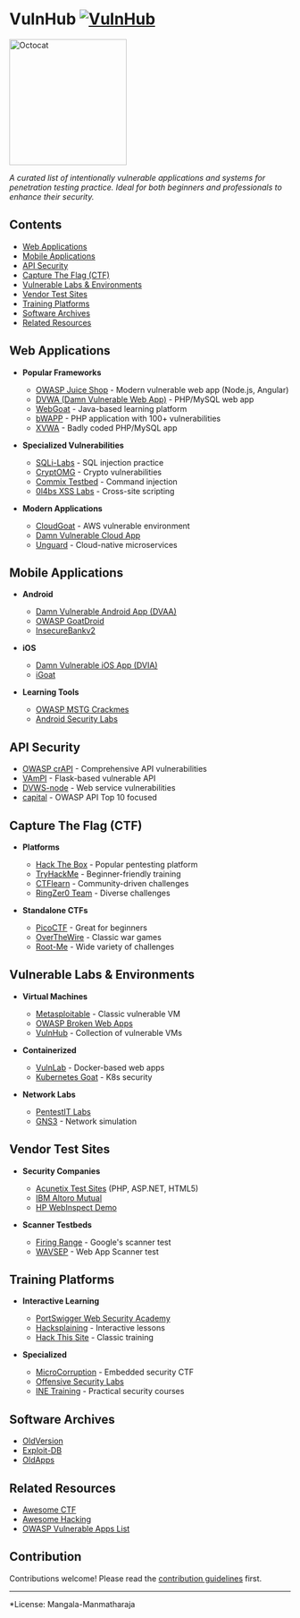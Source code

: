 # VulnHub [![VulnHub](https://awesome.re/badge.svg)](https://awesome.re)


<img src="https://octodex.github.com/images/grim-repo.jpg" alt="Octocat" width="210" height="225">

*A curated list of intentionally vulnerable applications and systems for penetration testing practice. Ideal for both beginners and professionals to enhance their security.*

## Contents

- [Web Applications](#web-applications)
- [Mobile Applications](#mobile-applications)
- [API Security](#api-security)
- [Capture The Flag (CTF)](#capture-the-flag-ctf)
- [Vulnerable Labs & Environments](#vulnerable-labs--environments)
- [Vendor Test Sites](#vendor-test-sites)
- [Training Platforms](#training-platforms)
- [Software Archives](#software-archives)
- [Related Resources](#related-resources)

## Web Applications

- **Popular Frameworks**
  - [OWASP Juice Shop](https://github.com/juice-shop/juice-shop) - Modern vulnerable web app (Node.js, Angular)
  - [DVWA (Damn Vulnerable Web App)](http://www.dvwa.co.uk/) - PHP/MySQL web app
  - [WebGoat](https://github.com/webgoat/webgoat) - Java-based learning platform
  - [bWAPP](http://sourceforge.net/projects/bwapp/) - PHP application with 100+ vulnerabilities
  - [XVWA](https://github.com/s4n7h0/xvwa) - Badly coded PHP/MySQL app

- **Specialized Vulnerabilities**
  - [SQLi-Labs](https://github.com/Audi-1/sqli-labs) - SQL injection practice
  - [CryptOMG](https://github.com/SpiderLabs/CryptOMG) - Crypto vulnerabilities
  - [Commix Testbed](https://github.com/stasinopoulos/commix-testbed) - Command injection
  - [0l4bs XSS Labs](https://github.com/tegal1337/0l4bs) - Cross-site scripting

- **Modern Applications**
  - [CloudGoat](https://github.com/RhinoSecurityLabs/cloudgoat) - AWS vulnerable environment
  - [Damn Vulnerable Cloud App](https://github.com/m6a-UdS/dvca)
  - [Unguard](https://github.com/dynatrace-oss/unguard) - Cloud-native microservices

## Mobile Applications

- **Android**
  - [Damn Vulnerable Android App (DVAA)](https://code.google.com/p/dvaa/)
  - [OWASP GoatDroid](https://github.com/jackMannino/OWASP-GoatDroid-Project)
  - [InsecureBankv2](https://github.com/dineshshetty/Android-InsecureBankv2)

- **iOS**
  - [Damn Vulnerable iOS App (DVIA)](http://damnvulnerableiosapp.com/)
  - [iGoat](https://github.com/OWASP/igoat)

- **Learning Tools**
  - [OWASP MSTG Crackmes](https://github.com/OWASP/owasp-mstg/tree/master/Crackmes)
  - [Android Security Labs](https://securitycompass.github.io/AndroidLabs/)

## API Security

- [OWASP crAPI](https://github.com/OWASP/crAPI) - Comprehensive API vulnerabilities
- [VAmPI](https://github.com/erev0s/VAmPI) - Flask-based vulnerable API
- [DVWS-node](https://github.com/snoopysecurity/dvws-node) - Web service vulnerabilities
- [capital](https://github.com/Checkmarx/capital) - OWASP API Top 10 focused

## Capture The Flag (CTF)

- **Platforms**
  - [Hack The Box](https://www.hackthebox.eu) - Popular pentesting platform
  - [TryHackMe](https://tryhackme.com/) - Beginner-friendly training
  - [CTFlearn](http://ctflearn.com/) - Community-driven challenges
  - [RingZer0 Team](https://ringzer0team.com/) - Diverse challenges

- **Standalone CTFs**
  - [PicoCTF](https://picoctf.com/) - Great for beginners
  - [OverTheWire](http://www.overthewire.org/wargames/) - Classic war games
  - [Root-Me](http://www.root-me.org/) - Wide variety of challenges

## Vulnerable Labs & Environments

- **Virtual Machines**
  - [Metasploitable](https://sourceforge.net/projects/metasploitable/) - Classic vulnerable VM
  - [OWASP Broken Web Apps](https://www.owasp.org/index.php/OWASP_Broken_Web_Applications_Project)
  - [VulnHub](https://vulnhub.com/) - Collection of vulnerable VMs

- **Containerized**
  - [VulnLab](https://github.com/Yavuzlar/VulnLab) - Docker-based web apps
  - [Kubernetes Goat](https://github.com/madhuakula/kubernetes-goat) - K8s security

- **Network Labs**
  - [PentestIT Labs](https://lab.pentestit.ru/)
  - [GNS3](https://www.gns3.com/) - Network simulation

## Vendor Test Sites

- **Security Companies**
  - [Acunetix Test Sites](https://testphp.vulnweb.com/) (PHP, ASP.NET, HTML5)
  - [IBM Altoro Mutual](http://demo.testfire.net/)
  - [HP WebInspect Demo](http://zero.webappsecurity.com)

- **Scanner Testbeds**
  - [Firing Range](https://public-firing-range.appspot.com/) - Google's scanner test
  - [WAVSEP](https://github.com/sectooladdict/wavsep) - Web App Scanner test

## Training Platforms

- **Interactive Learning**
  - [PortSwigger Web Security Academy](https://portswigger.net/web-security)
  - [Hacksplaining](https://www.hacksplaining.com/) - Interactive lessons
  - [Hack This Site](http://www.hackthissite.org/) - Classic training

- **Specialized**
  - [MicroCorruption](https://microcorruption.com/) - Embedded security CTF
  - [Offensive Security Labs](https://www.offensive-security.com/labs/)
  - [INE Training](https://ine.com/) - Practical security courses

## Software Archives

- [OldVersion](http://www.oldversion.com/)
- [Exploit-DB](https://www.exploit-db.com/)
- [OldApps](http://www.oldapps.com/)

## Related Resources

- [Awesome CTF](https://github.com/apsdehal/awesome-ctf)
- [Awesome Hacking](https://github.com/Hack-with-Github/Awesome-Hacking)
- [OWASP Vulnerable Apps List](https://owasp.org/www-project-vulnerable-web-applications-directory/)

## Contribution

Contributions welcome! Please read the [contribution guidelines](CONTRIBUTING.md) first.

---

*License:
Mangala-Manmatharaja
